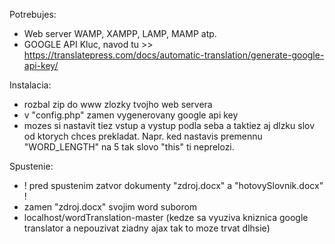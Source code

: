 Potrebujes:
  - Web server WAMP, XAMPP, LAMP, MAMP atp.
  - GOOGLE API Kluc, navod tu >> https://translatepress.com/docs/automatic-translation/generate-google-api-key/
  
Instalacia: 
  - rozbal zip do www zlozky tvojho web servera
  - v "config.php" zamen vygenerovany google api key
  - mozes si nastavit tiez vstup a vystup podla seba a taktiez aj dlzku slov od ktorych chces prekladat. Napr. ked nastavis premennu "WORD_LENGTH" na 5 tak slovo "this" ti neprelozi.
  
Spustenie:
  - ! pred spustenim zatvor dokumenty "zdroj.docx" a "hotovySlovnik.docx" !
  - zamen "zdroj.docx" svojim word suborom
  - localhost/wordTranslation-master (kedze sa vyuziva kniznica google translator a nepouzivat ziadny ajax tak to moze trvat dlhsie)

